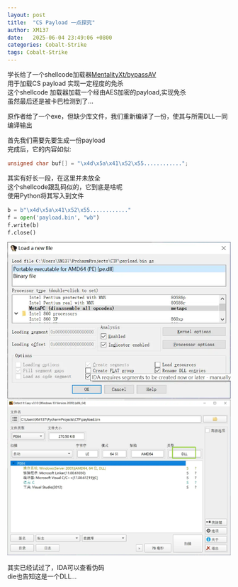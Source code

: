 ```yaml
---
layout: post
title:  "CS Payload 一点探究"
author: XM137
date:   2025-06-04 23:49:06 +0800
categories: Cobalt-Strike
tags: Cobalt-Strike
---
```


学长给了一个shellcode加载器[MentalityXt/bypassAV][bypassAV] <br>
用于加载CS payload 实现一定程度的免杀<br>
这个shellcode 加载器加载一个经由AES加密的payload,实现免杀<br>
虽然最后还是被卡巴检测到了...

原作者给了一个exe，但缺少库文件，我们重新编译了一份，使其与所需DLL一同编译输出

首先我们需要先要生成一份payload<br>
完成后，它的内容如似:
```C
unsigned char buf[] = "\x4d\x5a\x41\x52\x55............";
```
其实有好长一段，在这里并未放全<br>
这个shellcode跟乱码似的，它到底是啥呢<br>
使用Python将其写入到文件
```Python
b = b"\x4d\x5a\x41\x52\x55............"
f = open('payload.bin', "wb")
f.write(b)
f.close()
```
![](/assets/NetSec/20250604/ida.webp)
![](/assets/NetSec/20250604/die.webp)

其实已经试过了，IDA可以查看伪码<br>
die也告知这是一个DLL...

[bypassAV]: https://github.com/MentalityXt/bypassAV